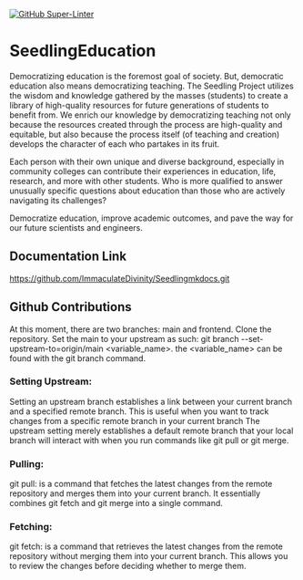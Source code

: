 [![GitHub Super-Linter](https://github.com/ImmaculateDivinity/SeedlingEducation/actions/workflows/superlinter.yml/badge.svg)](https://github.com/marketplace/actions/super-linter)

# SeedlingEducation

Democratizing education is the foremost goal of society.
But, democratic education also means democratizing teaching.
The Seedling Project utilizes the wisdom and knowledge gathered
by the masses (students) to create a library of high-quality
resources for future generations of students to benefit from.
We enrich our knowledge by democratizing teaching not only
because the resources created through the process are high-quality
and equitable, but also because the process itself (of teaching and
creation) develops the character of each who partakes in its fruit.

Each person with their own unique and diverse background, especially in
community colleges can contribute their experiences in education,
life, research, and more with other students. Who is more qualified
to answer unusually specific questions about education than those
who are actively navigating its challenges?

Democratize education, improve academic outcomes, and pave the way for
our future scientists and engineers.

## Documentation Link

https://github.com/ImmaculateDivinity/Seedlingmkdocs.git

## Github Contributions

At this moment, there are two branches: main and frontend.
Clone the repository.
Set the main to your upstream as such:
git branch --set-upstream-to=origin/main <variable_name>.
the <variable_name> can be found with the git branch
command.

### Setting Upstream:

Setting an upstream branch establishes a link between your
current branch and a specified remote branch.
This is useful when you want to track changes from a
specific remote branch in your current branch
The upstream setting merely establishes a default remote branch
that your local branch will interact with when you run commands
like git pull or git merge.

### Pulling:

git pull: is a command that fetches the latest changes from the remote
repository and merges them into your current branch.
It essentially combines git fetch and git merge into a single
command.

### Fetching:

git fetch: is a command that retrieves the latest changes from the remote repository without merging them into your current branch.
This allows you to review the changes before deciding whether to merge them.
